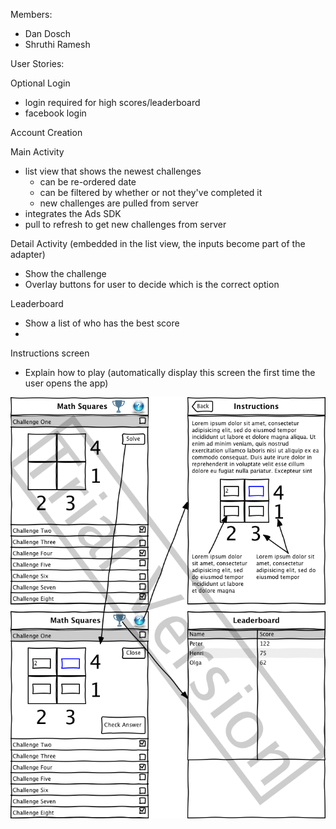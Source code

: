 Members: 
  * Dan Dosch
  * Shruthi Ramesh


User Stories:

Optional Login
  - login required for high scores/leaderboard
  - facebook login

Account Creation

Main Activity
  - list view that shows the newest challenges
    - can be re-ordered date
    - can be filtered by whether or not they've completed it
    - new challenges are pulled from server 
  - integrates the Ads SDK
  - pull to refresh to get new challenges from server

Detail Activity (embedded in the list view, the inputs become part of the adapter)
  - Show the challenge
  - Overlay buttons for user to decide which is the correct option

Leaderboard
  - Show a list of who has the best score
  - 
  
Instructions screen
  - Explain how to play (automatically display this screen the first time the user opens the app)

![Wireframes](wireframe.png)

